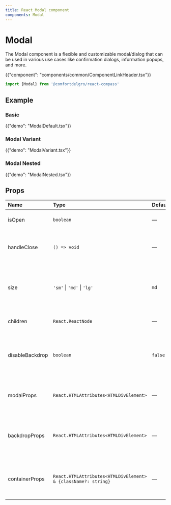 ```yaml
---
title: React Modal component
components: Modal
---
```


# Modal

<p class="description">The Modal component is a flexible and customizable modal/dialog that can be used in various use cases like confirmation dialogs, information popups, and more.</p>

{{"component": "components/common/ComponentLinkHeader.tsx"}}

```jsx
import {Modal} from '@comfortdelgro/react-compass'
```

## Example

### Basic

{{"demo": "ModalDefault.tsx"}}

### Modal Variant

{{"demo": "ModalVariant.tsx"}}

### Modal Nested

{{"demo": "ModalNested.tsx"}}

## Props

| Name            | Type                                                          | Default | Description                                                             |
| :-------------- | :------------------------------------------------------------ | :------ | :---------------------------------------------------------------------- |
| isOpen          | `boolean`                                                     | —       | If true, the modal is open.                                             |
| handleClose     | `() => void`                                                  | —       | Callback fired when the modal needs to be closed.                       |
| size            | `'sm'` \| `'md'` \| `'lg'`                                    | `md`    | Size of the modal. 'sm' for small, 'md' for medium, and 'lg' for large. |
| children        | `React.ReactNode`                                             | —       | The content of the component.                                           |
| disableBackdrop | `boolean`                                                     | `false` | If true, clicking the backdrop will not fire the handleClose callback.  |
| modalProps      | `React.HTMLAttributes<HTMLDivElement>`                        | —       | Additional props to be spread to the Modal component.                   |
| backdropProps   | `React.HTMLAttributes<HTMLDivElement>`                        | —       | Additional props to be spread to the backdrop (overlay) component.      |
| containerProps  | `React.HTMLAttributes<HTMLDivElement> & {className?: string}` | —       | Additional props to be spread to the container component.               |

